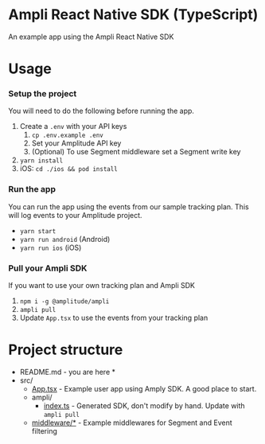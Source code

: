 # Ampli React Native SDK (TypeScript)
An example app using the Ampli React Native SDK

# Usage

### Setup the project
You will need to do the following before running the app.
1. Create a `.env` with your API keys
    1. `cp .env.example .env`
    2. Set your Amplitude API key
    3. (Optional) To use Segment middleware set a Segment write key
2. `yarn install`
3. iOS: `cd ./ios && pod install`

### Run the app
You can run the app using the events from our sample tracking plan.
This will log events to your Amplitude project.
* `yarn start`
* `yarn run android` (Android)
* `yarn run ios` (iOS)

### Pull your Ampli SDK
If you want to use your own tracking plan and Ampli SDK
1. `npm i -g @amplitude/ampli`
2. `ampli pull`
3. Update `App.tsx` to use the events from your tracking plan

# Project structure
* README.md - you are here *
* src/
    * [App.tsx](src/App.tsx) - Example user app using Amply SDK. A good place to start.
    * ampli/
        * [index.ts](src/ampli/index.ts) - Generated SDK, don't modify by hand. Update with `ampli pull`
    * [middleware/*](src/middleware) - Example middlewares for Segment and Event filtering

